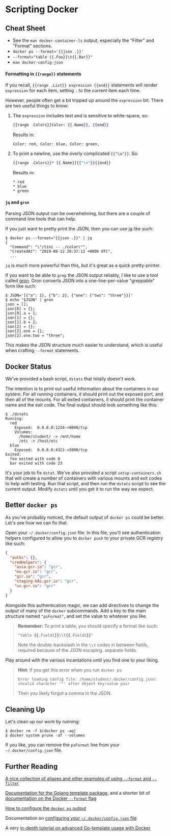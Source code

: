 # Scripting Docker

## Cheat Sheet

* See the `man docker-container-ls` output, especially the "Filter" and
  "Format" sections.
* `docker ps --format='{{json .}}'`
* `--format="table {{.Foo}}\t{{.Bar}}"`
* `man docker-config-json`

#### Formatting in `{{range}}` statements

If you recall, `{{range .List}} expression {{end}}` statements will render
`expression` for each item, setting `.` to the current item each time.

However, people often get a bit tripped up around the `expression` bit.  There
are two useful things to know:

1. The `expression` includes text and is sensitive to white-space, so:

   ``` handlebars
   {{range .Colors}}Color: {{.Name}}, {{end}}
   ```

   Results in:

   ```
   Color: red, Color: blue, Color: green,
   ```

2. To print a newline, use the overly complicated `{{"\n"}}`. So:

   ``` handlebars
   {{range .Colors}}* {{.Name}}{{"\n"}}{{end}}
   ```

   Results in:

   ```
   * red
   * blue
   * green
   ```

#### `jq` and `gron`

Parsing JSON output can be overwhelming, but there are a couple of command
line tools that can help.

If you just want to pretty print the JSON, then you can use
[jq](https://stedolan.github.io/jq/) like such:

``` console
$ docker ps --format="{{json .}}" | jq
{
  "Command": "\"/tini -- ./color\"",
  "CreatedAt": "2019-08-12 20:37:12 +0000 UTC",
  ...
```

`jq` is _much_ more powerful than this, but it's great as a quick pretty-printer.

If you want to be able to `grep` the JSON output reliably, I like to use a tool
called [gron](https://github.com/tomnomnom/gron). Gron converts JSON into a
one-line-per-value "greppable" form like such:

``` console
$ JSON='[{"a": 1}, {"b": 2}, {"one": {"two": "three"}}]'
$ echo "$JSON" | gron
json = [];
json[0] = {};
json[0].a = 1;
json[1] = {};
json[1].b = 2;
json[2] = {};
json[2].one = {};
json[2].one.two = "three";
```

This makes the JSON structure much easier to understand, which
is useful when crafting `--format` statements.

## Docker Status

We've provided a bash script, `dstats` that totally doesn't work.

The intention is to print out useful information about the containers in our
system.  For all running containers, it should print out the exposed port, and
then all of the mounts.  For all exited containers, it should print the
container name and the exit code.  The final output should look something like
this:

``` console
$ ./dstats
Running:
  red
    Exposed:  0.0.0.0:1234->8000/tcp
    Volumes:
      /home/student/ -> /mnt/home
      /etc -> /host/etc
  blue
    Exposed:  0.0.0.0:4321->5000/tcp
Exited:
  foo exited with code 0
  bar exited with code 23
```

It's your job to fix `dstat`.  We've also provided a script
`setup-containers.sh` that will create a number of containers with
various mounts and exit codes to help with testing.  Run that script,
and then run the `dstats` script to see the current output.  Modify
`dstats` until you get it to run the way we expect.

## Better `docker ps`

As you've probably noticed, the default output of `docker ps` could be better.
Let's see how we can fix that.

Open your `~/.docker/config.json` file.  In this file, you'll see
authentication helpers configured to allow you to `docker push` to your private
GCR registry like such:

``` json
{
  "auths": {},
  "credHelpers": {
    "asia.gcr.io": "gcr",
    "eu.gcr.io": "gcr",
    "gcr.io": "gcr",
    "staging-k8s.gcr.io": "gcr",
    "us.gcr.io": "gcr"
  }
}
```

Alongside this authentication magic, we can add directives to change the output
of many of the `docker` subcommands. Add a key to the main structure named
`"psFormat"`, and set the value to whatever you like.

> **Remember:**  To print a table, you should specify a format like such:
>
> ``` handlebars
> "table {{.Field1}}\\t{{.Field2}}"
> ```
>
> Note the double-backslash in the `\\t` codes in between fields, required
> because of the JSON
> escaping.
> separate fields.

Play around with the various incantations until you find one to your liking.

> **Hint**: If you get this error when you run `docker ps`:
>
> ```
> Error loading config file: /home/student/.docker/config.json:
> invalid character '"' after object key:value pair
> ```
>
> Then you likely forgot a comma in the JSON.

## Cleaning Up

Let's clean up our work by running:

``` console
$ docker rm -f $(docker ps -aq)
$ docker system prune -af --volumes
```

If you like, you can remove the `psFormat` line from your
`~/.docker/config.json` file.

## Further Reading

[A nice collection of aliases and other examples of using `--format` and
`--filter`](http://blog.labianchin.me/2016/02/15/docker-tips-and-tricks)

[Documentation for the Golang template package](https://golang.org/pkg/text/template/), and a shorter bit of [documentation on the Docker `--format` flag](https://docs.docker.com/config/formatting/)


[How to configure the `docker ps` output](https://container42.com/2016/03/27/docker-quicktip-7-psformat/)

Documentation on [configuring your `~/.docker/config.json` file](https://docs.docker.com/engine/reference/commandline/cli/#configuration-files)


A very [in-depth tutorial on advanced Go-template usage with
Docker](https://blog.container-solutions.com/docker-inspect-template-magic)
